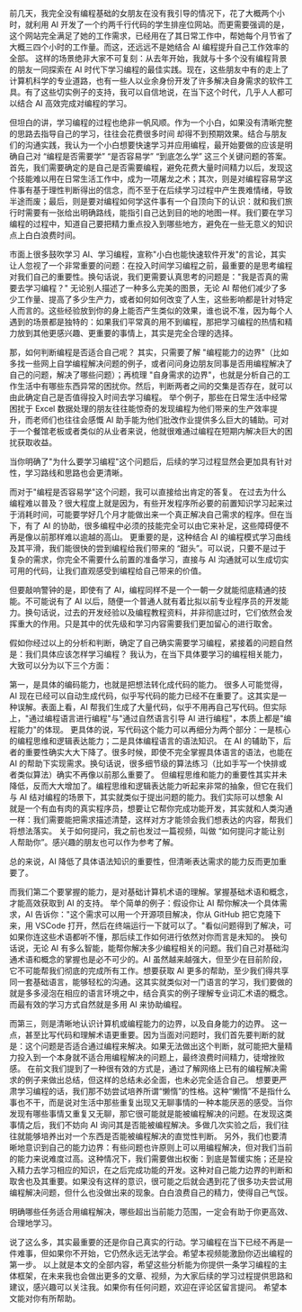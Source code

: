 前几天，我完全没有编程基础的女朋友在没有我引导的情况下，花了大概两个小时，就利用 AI 开发了一个约两千行代码的学生排座位网站。而更需要强调的是，这个网站完全满足了她的工作需求，已经用在了其日常工作中，帮她每个月节省了大概三四个小时的工作量。而这，还远远不是她结合 AI 编程提升自己工作效率的全部。
这样的场景绝非大家不可复刻：从去年开始，我就与十多个没有编程背景的朋友一同探索在 AI 时代下学习编程的最佳实践。现在，这些朋友中有的走上了计算机科学的专业道路，也有一些人以业余身份开发了许多解决自身需求的软件工具。有了这些切实例子的支持，我可以自信地说，在当下这个时代，几乎人人都可以结合 AI 高效完成对编程的学习。

但坦白的讲，学习编程的过程也绝非一帆风顺。作为一个小白，如果没有清晰完整的思路去指导自己的学习，往往会花费很多时间 却得不到预期效果。结合与朋友们的沟通实践，我认为一个小白想要快速学习并应用编程，最开始要做的应该是明确自己对 “编程是否需要学” “是否容易学” “到底怎么学” 这三个关键问题的答案。
首先，我们需要确定的是自己是否需要编程，避免花费大量时间精力以后，发现这个技能难以用在日常生活工作中，成为一项屠龙之术；其次，则是对编程容易学这件事有基于理性判断得出的信念，而不至于在后续学习过程中产生畏难情绪，导致半途而废；最后，则是要对编程如何学这件事有一个自顶向下的认识：就和我们旅行时需要有一张给出明确路线，能指引自己达到目的地的地图一样。我们要在学习编程的过程中，知道自己要把精力重点投入到哪些地方，避免在一些无意义的知识点上白白浪费时间。

市面上很多鼓吹学习 AI、学习编程，宣称"小白也能快速软件开发"的言论，其实让人忽视了一个非常重要的问题：在投入时间学习编程之前，最重要的是思考编程对我们自己的重要性。换句话说，我们更需要认真思考的问题是："我是否真的需要去学习编程？"
无论别人描述了一种多么完美的图景，无论 AI 帮他们减少了多少工作量、提高了多少生产力，或者如何如何改变了人生，这些影响都是针对特定人而言的。这些经验放到你的身上能否产生类似的效果，谁也说不准，因为每个人遇到的场景都是独特的：如果我们平常真的用不到编程，那把学习编程的热情和精力放到其他更感兴趣、更重要的事情上，其实是完全合理的选择。

那，如何判断编程是否适合自己呢？
其实，只需要了解 "编程能力的边界"（比如多找一些网上自学编程解决问题的例子，或者问问身边朋友同事是否用编程解决了自己的问题，解决了哪些问题）；再梳理 "自身需求的边界"，也就是分析自己的工作生活中有哪些东西异常的困扰你。然后，判断两者之间的交集是否存在，就可以由此确定自己是否值得投入时间去学习编程。
举个例子，那些在日常生活中经常困扰于 Excel 数据处理的朋友往往能惊奇的发现编程为他们带来的生产效率提升，而老师们也往往会感慨 AI 助手能为他们批改作业提供多么巨大的辅助。可对于一个餐馆老板或者类似的从业者来说，他就很难通过编程在短期内解决巨大的困扰获取收益。

当你明确了"为什么要学习编程"这个问题后，后续的学习过程显然会更加具有针对性，学习路线和思路也会更清晰。

而对于"编程是否容易学"这个问题，我可以直接给出肯定的答复。
在过去为什么编程难以普及？很大程度上就是因为，有些开发程序所必要的前置知识学习起来过于消耗时间，可能要学好几个月才能做出来一个真正解决自己需求的程序。但在当下，有了 AI 的协助，很多编程中必须的技能完全可以由它来补足，这些障碍便不再是像以前那样难以逾越的高山。
更重要的是，这种结合 AI 的编程模式学习曲线及其平滑，我们能很快的尝到编程给我们带来的 “甜头”。可以说，只要不是过于复杂的需求，你完全不需要什么前置的准备学习，直接与 AI 沟通就可以生成切实可用的代码，让我们直观感受到编程给自己带来的价值。 

但要敲响警钟的是，即使有了 AI，编程同样不是一个一朝一夕就能彻底精通的技能。不可能说有了 AI 以后，随便一个普通人就有着比拟以前专业程序员的开发能力。换句话说，过去的开发经验以及编程教程资料，并非彻底过时，它们依然会发挥重大的作用。只是其中的优先级和学习内容需要我们更加留心的进行取舍。

假如你经过以上的分析和判断，确定了自己确实需要学习编程，紧接着的问题自然是：我们具体应该怎样学习编程？
我认为，在当下具体要学习的编程相关能力，大致可以分为以下三个方面：

第一，是具体的编码能力，也就是把想法转化成代码的能力。
很多人可能觉得，AI 现在已经可以自动生成代码，似乎写代码的能力已经不在重要了。这其实是一种误解。表面上看，AI 帮我们生成了大量代码，似乎不用再自己写代码。但实际上，"通过编程语言进行编程"与"通过自然语言引导 AI 进行编程"，本质上都是"编程能力"的体现。
更具体的说，写代码这个能力可以再细分为两个部分：一是核心的编程思维和逻辑表达能力；二是具体编程语言的语法知识。
在 AI 的辅助下，后者的重要性确实大大下降了。很多时候，即使不完全掌握具体语言的语法，也能在 AI 的帮助下实现需求。换句话说，很多细节级的算法练习（比如手写一个快排或者类似算法）确实不再像以前那么重要了。
但编程思维和能力的重要性其实并未降低，反而大大增加了。编程思维和逻辑表达能力听起来非常的抽象，但它在我们与 AI 结对编程的场景下，其实就类似于提出问题的能力。我们实际可以想象 AI 就是一个有血有肉的真实程序员，想要让它帮你完成功能开发，其实就和人类沟通一样：我们需要能把需求描述清楚，这样对方才能领会我们想表达的内容，帮我们将想法落实。
关于如何提问，我之前也发过一篇视频，叫做 “如何提问才能让别人帮助你”。感兴趣的朋友也可以作为参考了解。

总的来说，AI 降低了具体语法知识的重要性，但清晰表达需求的能力反而更加重要了。

而我们第二个要掌握的能力，是对基础计算机术语的理解。掌握基础术语和概念，才能高效获取到 AI 的支持。
举个简单的例子：假设你让 AI 帮你解决一个具体需求，AI 告诉你："这个需求可以用一个开源项目解决，你从 GitHub 把它克隆下来，用 VSCode 打开，然后在终端运行一下就可以了。"看似问题得到了解决，可如果你连这些术语都听不懂，那后续工作如何进行依然对你而言是未知的。
换句话说，无论 AI 有多么智能，能帮你解决多少编程相关的问题。我们自己对基础沟通术语和概念的掌握也是必不可少的。AI 虽然越来越强大，但至少在目前阶段，它不可能帮我们彻底的完成所有工作。想要获取 AI 更多的帮助，至少我们得共享同一套基础语言，能够轻松的沟通。这其实就类似对一门语言的学习，我们要做的就是多多浸泡在相应的语言环境之中，结合真实的例子理解专业词汇术语的概念。
而最有效的学习方式自然就是多用 AI 来协助编程。

而第三，则是清晰地认识计算机或编程能力的边界，以及自身能力的边界。
这一点，甚至比写代码和理解术语更重要。因为当面对问题时，我们首先要判断的就是：这个问题是否适合通过编程来解决。如果无法做出这个判断，就可能把大量精力投入到一个本身就不适合用编程解决的问题上，最终浪费时间精力，徒增挫败感。
在前文我们提到了一种很有效的方式是，通过了解网络上已有的编程解决需求的例子来做出总结，但这样的总结未必全面，也未必完全适合自己。 
想要更严肃学习编程的话，我们那不妨尝试培养所谓“懒惰”的性格。这种“懒惰”不是指什么事也不干，而是说对生活中那些重复出现又无聊事情的一种本能厌恶的感受。当你发现有哪些事情又重复又无聊，那它很可能就是能被编程解决的问题。在发现这类事情之后，我们不妨向 AI 询问其是否能被编程解决。多做几次实验之后，我们往往就能够培养出对一个东西是否能被编程解决的直觉性判断。 
另外，我们也要清晰地意识到自己的能力边界：有些问题也许原则上可以用编程解决，但对我们当前的能力来说难度过高。这种情况下，我们需要做出权衡：到底是暂缓实施；还是投入精力去学习相应的知识，在之后完成功能的开发。这种对自己能力边界的判断和取舍也及其重要。如果没有这样的意识，很可能之后就会遇到花了很多功夫尝试用编程解决问题，但什么也没做出来的现象。白白浪费自己的精力，使得自己气馁。

明确哪些任务适合用编程解决，哪些超出当前能力范围，一定会有助于你更高效、合理地学习。

说了这么多，其实最重要的还是你自己真实的行动。学习编程在当下已经不再是一件难事，但如果你不开始，它仍然永远无法学会。希望本视频能激励你迈出编程的第一步。
以上就是本文的全部内容，希望这些分析能为你提供一条学习编程的主体框架，在未来我也会做出更多的文章、视频，为大家后续的学习过程提供思路和建议，感兴趣可以关注我。如果你有任何问题，欢迎在评论区留言提问。
希望本文能对你有所帮助。
